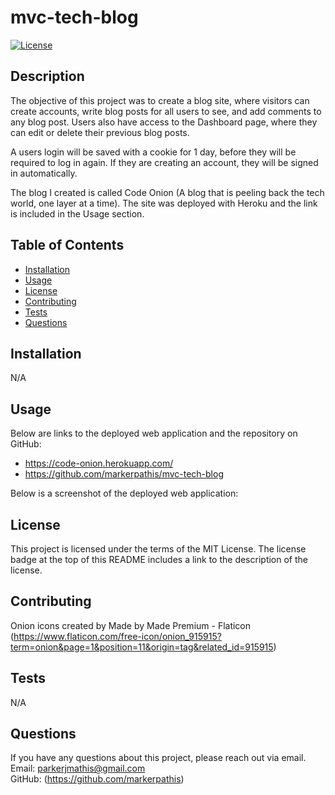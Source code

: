 # mvc-tech-blog

[![License](https://img.shields.io/badge/License-MIT_License-blue.svg)](https://mit-license.org/)

## Description

The objective of this project was to create a blog site, where visitors can create accounts, write blog posts for all users to see, and add comments to any blog post. Users also have access to the Dashboard page, where they can edit or delete their previous blog posts.

A users login will be saved with a cookie for 1 day, before they will be required to log in again. If they are creating an account, they will be signed in automatically.

The blog I created is called Code Onion (A blog that is peeling back the tech world, one layer at a time). The site was deployed with Heroku and the link is included in the Usage section.

## Table of Contents

- [Installation](#installation)
- [Usage](#usage)
- [License](#license)
- [Contributing](#contributing)
- [Tests](#tests)
- [Questions](#questions)

## Installation

N/A

## Usage

Below are links to the deployed web application and the repository on GitHub:

- https://code-onion.herokuapp.com/
- https://github.com/markerpathis/mvc-tech-blog

Below is a screenshot of the deployed web application:

## License

This project is licensed under the terms of the MIT License. The license badge at the top of this README includes a link to the description of the license.

## Contributing

Onion icons created by Made by Made Premium - Flaticon (https://www.flaticon.com/free-icon/onion_915915?term=onion&page=1&position=11&origin=tag&related_id=915915)

## Tests

N/A

## Questions

If you have any questions about this project, please reach out via email. <br />
Email: parkerjmathis@gmail.com
<br />
GitHub: (https://github.com/markerpathis)

